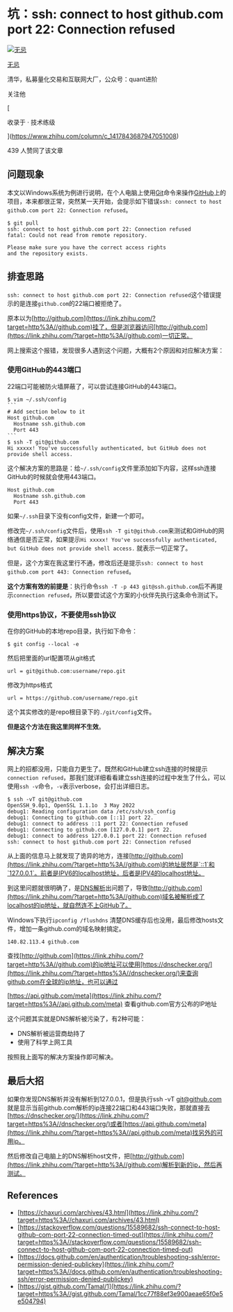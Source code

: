 
# 坑：ssh: connect to host github.com port 22: Connection refused

[![无忌](https://picx.zhimg.com/v2-82a1df7f53d6eaa39accbc4ba2479952_l.jpg?source=32738c0c&needBackground=1)](https://www.zhihu.com/people/thucuhkwuji)

[无忌](https://www.zhihu.com/people/thucuhkwuji)

清华，私募量化交易和互联网大厂，公众号：quant进阶

​关注他

[

收录于 · 技术练级

](https://www.zhihu.com/column/c_1417843687947051008)

439 人赞同了该文章

## **问题现象**

本文以Windows系统为例进行说明，在个人电脑上使用[Git](https://zhida.zhihu.com/search?content_id=203985854&content_type=Article&match_order=1&q=Git&zhida_source=entity)命令来操作[GitHub](https://zhida.zhihu.com/search?content_id=203985854&content_type=Article&match_order=1&q=GitHub&zhida_source=entity)上的项目，本来都很正常，突然某一天开始，会提示如下错误`ssh: connect to host github.com port 22: Connection refused`。

    $ git pull
    ssh: connect to host github.com port 22: Connection refused
    fatal: Could not read from remote repository.
    ​
    Please make sure you have the correct access rights
    and the repository exists.

## **排查思路**

`ssh: connect to host github.com port 22: Connection refused`这个错误提示的是连接`github.com`的22端口被拒绝了。

原本以为[http://github.com](https://link.zhihu.com/?target=http%3A//github.com)挂了，但是浏览器访问[http://github.com](https://link.zhihu.com/?target=http%3A//github.com)一切正常。

网上搜索这个报错，发现很多人遇到这个问题，大概有2个原因和对应解决方案：

### **使用GitHub的443端口**

22端口可能被防火墙屏蔽了，可以尝试连接GitHub的443端口。

    $ vim ~/.ssh/config
    ```
    # Add section below to it
    Host github.com
      Hostname ssh.github.com
      Port 443
    ```
    $ ssh -T git@github.com
    Hi xxxxx! You've successfully authenticated, but GitHub does not
    provide shell access.

这个解决方案的思路是：给`~/.ssh/config`文件里添加如下内容，这样ssh连接GitHub的时候就会使用443端口。

    Host github.com
      Hostname ssh.github.com
      Port 443

如果`~/.ssh`目录下没有config文件，新建一个即可。

修改完`~/.ssh/config`文件后，使用`ssh -T git@github.com`来测试和GitHub的网络通信是否正常，如果提示`Hi xxxxx! You've successfully authenticated, but GitHub does not provide shell access.` 就表示一切正常了。

但是，这个方案在我这里行不通，修改后还是提示`ssh: connect to host github.com port 443: Connection refused`。

**这个方案有效的前提是**：执行命令`ssh -T -p 443 git@ssh.github.com`后不再提示`connection refused`，所以要尝试这个方案的小伙伴先执行这条命令测试下。

  

### **使用https协议，不要使用ssh协议**

在你的GitHub的本地repo目录，执行如下命令：

    $ git config --local -e

然后把里面的url配置项从git格式

    url = git@github.com:username/repo.git

修改为https格式

    url = https://github.com/username/repo.git

这个其实修改的是repo根目录下的`./git/config`文件。

**但是这个方法在我这里同样不生效**。

  

## **解决方案**

网上的招都没用，只能自力更生了。既然和GitHub建立ssh连接的时候提示`connection refused`，那我们就详细看看建立ssh连接的过程中发生了什么，可以使用`ssh -v`命令，`-v`表示verbose，会打出详细日志。

    $ ssh -vT git@github.com
    OpenSSH_9.0p1, OpenSSL 1.1.1o  3 May 2022
    debug1: Reading configuration data /etc/ssh/ssh_config
    debug1: Connecting to github.com [::1] port 22.
    debug1: connect to address ::1 port 22: Connection refused
    debug1: Connecting to github.com [127.0.0.1] port 22.
    debug1: connect to address 127.0.0.1 port 22: Connection refused
    ssh: connect to host github.com port 22: Connection refused

从上面的信息马上就发现了诡异的地方，连接[http://github.com](https://link.zhihu.com/?target=http%3A//github.com)的地址居然是`::1`和`127.0.0.1`。前者是IPV6的localhost地址，后者是IPV4的localhost地址。

到这里问题就很明确了，是[DNS解析](https://zhida.zhihu.com/search?content_id=203985854&content_type=Article&match_order=1&q=DNS%E8%A7%A3%E6%9E%90&zhida_source=entity)出问题了，导致[http://github.com](https://link.zhihu.com/?target=http%3A//github.com)域名被解析成了localhost的ip地址，就自然连不上GitHub了。

Windows下执行`ipconfig /flushdns` 清楚DNS缓存后也没用，最后修改hosts文件，增加一条github.com的域名映射搞定。

    140.82.113.4 github.com

查找[http://github.com](https://link.zhihu.com/?target=http%3A//github.com)的ip地址可以使用[https://dnschecker.org/](https://link.zhihu.com/?target=https%3A//dnschecker.org/)来查询github.com在全球的ip地址，也可以通过

[https://api.github.com/meta](https://link.zhihu.com/?target=https%3A//api.github.com/meta) 查看github.com官方公布的IP地址

这个问题其实就是DNS解析被污染了，有2种可能：

-   DNS解析被运营商劫持了
-   使用了科学上网工具

按照我上面写的解决方案操作即可解决。

## **最后大招**

如果你发现DNS解析并没有解析到127.0.0.1，但是执行ssh -vT [git@github.com](mailto:git@github.com)就是显示当前github.com解析的ip连接22端口和443端口失败，那就直接去[https://dnschecker.org/](https://link.zhihu.com/?target=https%3A//dnschecker.org/)或者[https://api.github.com/meta](https://link.zhihu.com/?target=https%3A//api.github.com/meta)找另外的可用ip。

然后修改自己电脑上的DNS解析host文件，把[http://github.com](https://link.zhihu.com/?target=http%3A//github.com)解析到新的ip，然后再测试。

## **References**

-   [https://chaxuri.com/archives/43.html](https://link.zhihu.com/?target=https%3A//chaxuri.com/archives/43.html)
-   [https://stackoverflow.com/questions/15589682/ssh-connect-to-host-github-com-port-22-connection-timed-out](https://link.zhihu.com/?target=https%3A//stackoverflow.com/questions/15589682/ssh-connect-to-host-github-com-port-22-connection-timed-out)
-   [https://docs.github.com/en/authentication/troubleshooting-ssh/error-permission-denied-publickey](https://link.zhihu.com/?target=https%3A//docs.github.com/en/authentication/troubleshooting-ssh/error-permission-denied-publickey)
-   [https://gist.github.com/Tamal/1](https://link.zhihu.com/?target=https%3A//gist.github.com/Tamal/1cc77f88ef3e900aeae65f0e5e504794)